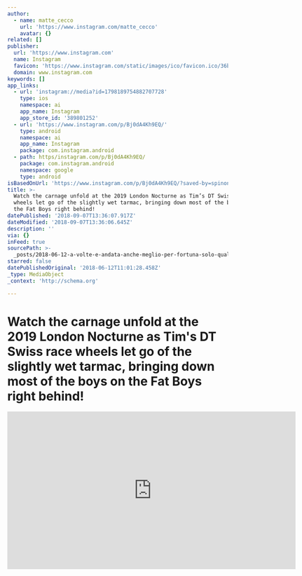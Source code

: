 ```yaml
---
author:
  - name: matte_cecco
    url: 'https://www.instagram.com/matte_cecco'
    avatar: {}
related: []
publisher:
  url: 'https://www.instagram.com'
  name: Instagram
  favicon: 'https://www.instagram.com/static/images/ico/favicon.ico/36b3ee2d91ed.ico'
  domain: www.instagram.com
keywords: []
app_links:
  - url: 'instagram://media?id=1798189754882707728'
    type: ios
    namespace: ai
    app_name: Instagram
    app_store_id: '389801252'
  - url: 'https://www.instagram.com/p/Bj0dA4Kh9EQ/'
    type: android
    namespace: ai
    app_name: Instagram
    package: com.instagram.android
  - path: https/instagram.com/p/Bj0dA4Kh9EQ/
    package: com.instagram.android
    namespace: google
    type: android
isBasedOnUrl: 'https://www.instagram.com/p/Bj0dA4Kh9EQ/?saved-by=spinonthese'
title: >-
  Watch the carnage unfold at the 2019 London Nocturne as Tim’s DT Swiss race
  wheels let go of the slightly wet tarmac, bringing down most of the boys on
  the Fat Boys right behind! 
datePublished: '2018-09-07T13:36:07.917Z'
dateModified: '2018-09-07T13:36:06.645Z'
description: ''
via: {}
inFeed: true
sourcePath: >-
  _posts/2018-06-12-a-volte-e-andata-anche-meglio-per-fortuna-solo-qualche-punt.md
starred: false
datePublishedOriginal: '2018-06-12T11:01:28.458Z'
_type: MediaObject
_context: 'http://schema.org'

---
```

# Watch the carnage unfold at the 2019 London Nocturne as Tim's DT Swiss race wheels let go of the slightly wet tarmac, bringing down most of the boys on the Fat Boys right behind! 

<iframe src="https://cdn.embedly.com/widgets/media.html?src=https%3A%2F%2Fscontent-iad3-1.cdninstagram.com%2Fvp%2Fab934231ef5ced3ba15dc80e515ee997%2F5B221A45%2Ft50.2886-16%2F34067345_374941629664264_6133870338489974784_n.mp4&amp;src_secure=1&amp;url=https%3A%2F%2Fwww.instagram.com%2Fp%2FBj0dA4Kh9EQ%2F&amp;image=https%3A%2F%2Fscontent-iad3-1.cdninstagram.com%2Fvp%2F2b690952938bb57d89f6734be61c5894%2F5B222242%2Ft51.2885-15%2Fs640x640%2Fe15%2F32878301_579825639057599_2061678963159203840_n.jpg&amp;key=a715cf41cc93453ca338d350cd26f87b&amp;type=video%2Fmp4&amp;schema=instagram" width="658" height="360" scrolling="no" frameborder="0" allowfullscreen="" style=""></iframe>